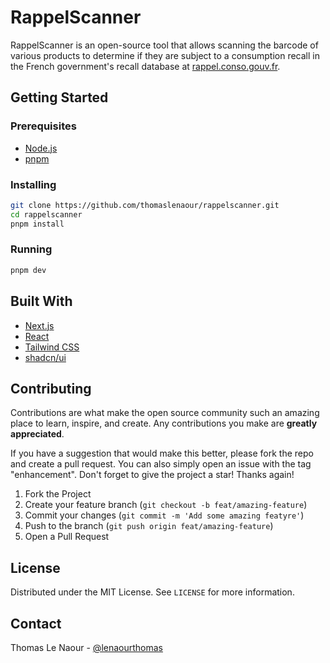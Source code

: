# RappelScanner

RappelScanner is an open-source tool that allows scanning the barcode of various products to determine if they are subject to a consumption recall in the French government's recall database at <a href="https://rappel.conso.gouv.fr" target="_blank">rappel.conso.gouv.fr</a>.

## Getting Started

### Prerequisites

- <a href="https://nodejs.org" target="_blank">Node.js</a>
- <a href="https://pnpm.io" target="_blank">pnpm</a>

### Installing

```sh
git clone https://github.com/thomaslenaour/rappelscanner.git
cd rappelscanner
pnpm install
```

### Running

```sh
pnpm dev
```

## Built With

- <a href="https://nextjs.org" target="_blank">Next.js</a>
- <a href="https://react.dev" target="_blank">React</a>
- <a href="https://tailwindcss.com" target="_blank">Tailwind CSS</a>
- <a href="https://ui.shadcn.com" target="_blank">shadcn/ui</a>

## Contributing

Contributions are what make the open source community such an amazing place to learn, inspire, and create. Any contributions you make are **greatly appreciated**.

If you have a suggestion that would make this better, please fork the repo and create a pull request. You can also simply open an issue with the tag "enhancement".
Don't forget to give the project a star! Thanks again!

1. Fork the Project
2. Create your feature branch (`git checkout -b feat/amazing-feature`)
3. Commit your changes (`git commit -m 'Add some amazing featyre'`)
4. Push to the branch (`git push origin feat/amazing-feature`)
5. Open a Pull Request

## License

Distributed under the MIT License. See `LICENSE` for more information.

## Contact

Thomas Le Naour - [@lenaourthomas](https://twitter.com/lenaourthomas)
